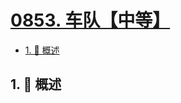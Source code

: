 # [0853. 车队【中等】](https://github.com/Tdahuyou/TNotes.leetcode/tree/main/notes/0853.%20%E8%BD%A6%E9%98%9F%E3%80%90%E4%B8%AD%E7%AD%89%E3%80%91)

<!-- region:toc -->

- [1. 📝 概述](#1--概述)

<!-- endregion:toc -->

## 1. 📝 概述
